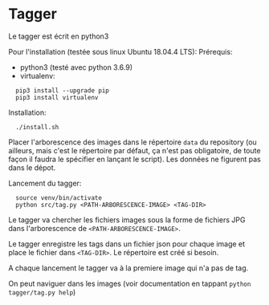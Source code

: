 # Tagger

Le tagger est écrit en python3

Pour l'installation (testée sous linux Ubuntu 18.04.4 LTS):
Prérequis:
- python3 (testé avec python 3.6.9)
- virtualenv:
```
  pip3 install --upgrade pip
  pip3 install virtualenv
```

Installation:
```
  ./install.sh
```

Placer l'arborescence des images dans le répertoire `data` du
repository (ou ailleurs, mais c'est le répertoire par défaut, ça n'est
pas obligatoire, de toute façon il faudra le spécifier en lançant le
script). Les données ne figurent pas dans le dépot.

Lancement du tagger:
```
  source venv/bin/activate
  python src/tag.py <PATH-ARBORESCENCE-IMAGE> <TAG-DIR>
```

Le tagger va chercher les fichiers images sous la forme de fichiers
JPG dans l'arborescence de `<PATH-ARBORESCENCE-IMAGE>`.

Le tagger enregistre les tags dans un fichier json pour chaque image
et place le fichier dans `<TAG-DIR>`. Le répertoire est créé si besoin.

A chaque lancement le tagger va à la premiere image qui n'a pas de tag.

On peut naviguer dans les images (voir documentation en tappant
`python tagger/tag.py help`)

